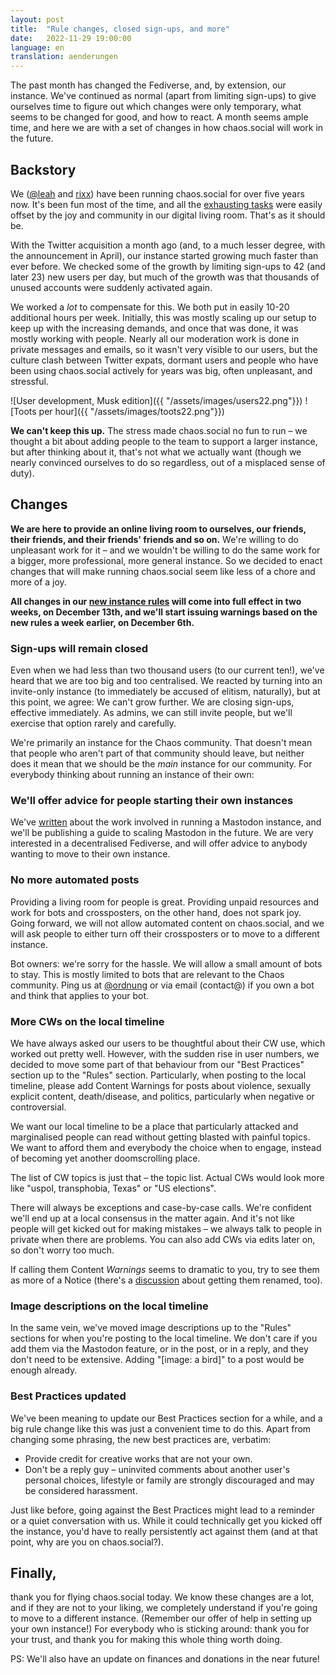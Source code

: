 ```yaml
---
layout: post
title:  "Rule changes, closed sign-ups, and more"
date:   2022-11-29 19:00:00
language: en
translation: aenderungen
---
```


The past month has changed the Fediverse, and, by extension, our instance. We've continued as normal (apart from
limiting sign-ups) to give ourselves time to figure out which changes were only temporary, what seems to be changed for
good, and how to react. A month seems ample time, and here we are with a set of changes in how chaos.social will work in
the future.

## Backstory

We ([@leah](https://chaos.social/@leah) and [rixx](https://chaos.social/@rixx)) have been running chaos.social for over
five years now. It's been fun most of the time, and all the [exhausting
tasks](https://rixx.de/blog/on-running-a-mastodon-instance/) were easily offset by the joy and community in our digital
living room. That's as it should be.

With the Twitter acquisition a month ago (and, to a much lesser degree, with the announcement in April), our instance
started growing much faster than ever before. We checked some of the growth by limiting sign-ups to 42 (and later 23)
new users per day, but much of the growth was that thousands of unused accounts were suddenly activated again.

We worked a *lot* to compensate for this. We both put in easily 10-20 additional hours per week. Initially, this was
mostly scaling up our setup to keep up with the increasing demands, and once that was done, it was mostly working with
people. Nearly all our moderation work is done in private messages and emails, so it wasn't very visible to our users,
but the culture clash between Twitter expats, dormant users and people who have been using chaos.social actively for
years was big, often unpleasant, and stressful.

![User development, Musk edition]({{ "/assets/images/users22.png"}})
![Toots per hour]({{ "/assets/images/toots22.png"}})

**We can't keep this up.** The stress made chaos.social no fun to run – we thought a bit about adding people to the team
to support a larger instance, but after thinking about it, that's not what we actually want (though we nearly convinced
ourselves to do so regardless, out of a misplaced sense of duty).

## Changes

**We are here to provide an online living room to ourselves, our friends, their friends, and their friends' friends and
so on.** We're willing to do unpleasant work for it – and we wouldn't be willing to do the same work for a bigger, more
professional, more general instance. So we decided to enact changes that will make running chaos.social seem like less
of a chore and more of a joy.

**All changes in our [new instance rules](/rules) will come into full effect in two weeks,
on December 13th, and we'll start issuing warnings based on the new rules a week earlier, on December 6th.**

### Sign-ups will remain closed

Even when we had less than two thousand users (to our current ten!), we've heard that we are too big and too
centralised. We reacted by turning into an invite-only instance (to immediately be accused of elitism, naturally), but
at this point, we agree: We can't grow further. We are closing sign-ups, effective immediately. As admins, we can still
invite people, but we'll exercise that option rarely and carefully.

We're primarily an instance for the Chaos community. That doesn't mean that people who aren't part of that community
should leave, but neither does it mean that we should be the *main* instance for our community. For everybody thinking
about running an instance of their own:

### We'll offer advice for people starting their own instances

We've [written](https://rixx.de/blog/on-running-a-mastodon-instance/) about the work involved in running a Mastodon
instance, and we'll be publishing a guide to scaling Mastodon in the future. We are very interested in a decentralised
Fediverse, and will offer advice to anybody wanting to move to their own instance.

### No more automated posts

Providing a living room for people is great. Providing unpaid resources and work for bots and crossposters, on the other
hand, does not spark joy. Going forward, we will not allow automated content on chaos.social, and we will ask people to
either turn off their crossposters or to move to a different instance.

Bot owners: we're sorry for the hassle. We will allow a small amount of bots to stay. This is mostly limited to bots
that are relevant to the Chaos community. Ping us at [@ordnung](https://chaos.social/@ordnung) or via email (contact@)
if you own a bot and think that applies to your bot.

### More CWs on the local timeline

We have always asked our users to be thoughtful about their CW use, which worked out pretty well. However, with the
sudden rise in user numbers, we decided to move some part of that behaviour from our "Best Practices" section up to the
"Rules" section. Particularly, when posting to the local timeline, please add Content Warnings for posts about violence,
sexually explicit content, death/disease, and politics, particularly when negative or controversial.

We want our local timeline to be a place that particularly attacked and marginalised people can read without getting
blasted with painful topics. We want to afford them and everybody the choice when to engage, instead of becoming yet
another doomscrolling place.

The list of CW topics is just that – the topic list. Actual CWs would look more like "uspol, transphobia, Texas" or "US
elections".

There will always be exceptions and case-by-case calls. We're confident we'll end up at a local consensus in the matter
again. And it's not like people will get kicked out for making mistakes – we always talk to people in private when there
are problems. You can also add CWs via edits later on, so don't worry too much.

If calling them Content *Warnings* seems to dramatic to you, try to see them as more of a Notice (there's a
[discussion](https://github.com/mastodon/mastodon/issues/20117) about getting them renamed, too).

### Image descriptions on the local timeline

In the same vein, we've moved image descriptions up to the "Rules" sections for when you're posting to the local
timeline. We don't care if you add them via the Mastodon feature, or in the post, or in a reply, and they don't need to
be extensive. Adding "[image: a bird]" to a post would be enough already.

### Best Practices updated

We've been meaning to update our Best Practices section for a while, and a big rule change like this was just a
convenient time to do this. Apart from changing some phrasing, the new best practices are, verbatim:

- Provide credit for creative works that are not your own.
- Don't be a reply guy – uninvited comments about another user's personal choices, lifestyle or family are strongly discouraged and may be considered harassment.

Just like before, going against the Best Practices might lead to a reminder or a quiet conversation with us. While it
could technically get you kicked off the instance, you'd have to really persistently act against them (and at that
point, why are you on chaos.social?).

## Finally,

thank you for flying chaos.social today. We know these changes are a lot, and if they are not to your liking, we
completely understand if you're going to move to a different instance. (Remember our offer of help in setting up your
own instance!) For everybody who is sticking around: thank you for your trust, and thank you for making this whole thing
worth doing.

PS: We'll also have an update on finances and donations in the near future!
